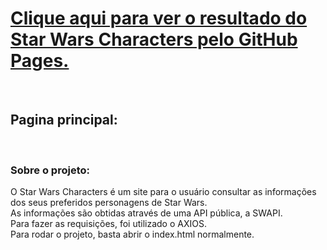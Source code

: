   <h1><a href="">Clique aqui para ver o resultado do Star Wars Characters pelo GitHub Pages.</a></h1>
  <br>
  <h2>Pagina principal:</h2>
  <br>
  <img src=""></img>
  <br>
  <h3>Sobre o projeto:</h3>
  O Star Wars Characters é um site para o usuário consultar as informações dos seus preferidos personagens de Star Wars.
  <br>
  As informações são obtidas através de uma API pública, a SWAPI.
  <br>
  Para fazer as requisições, foi utilizado o AXIOS.
  <br>
  Para rodar o projeto, basta abrir o index.html normalmente.
